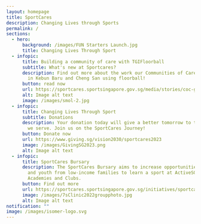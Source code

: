 ```yaml
---
layout: homepage
title: SportCares
description: Changing Lives through Sports
permalink: /
sections:
  - hero:
      background: /images/FUN Starters Launch.jpg
      title: Changing Lives Through Sport
  - infopic:
      title: Building a community of care with TGIFloorball
      subtitle: What's new at Sportcares?
      description: Find out more about the work our Communities of Care Grantee does
        in Kebun Baru and Cheng San using floorball!
      button: read now
      url: https://sportcares.sportsingapore.gov.sg/media/stories/coc-grant-tgifloorball/
      alt: Image alt text
      image: /images/smol-2.jpg
  - infopic:
      title: Changing Lives Through Sport
      subtitle: Donations
      description: Your donation today will give a better tomorrow to the communities
        we serve. Join us on the SportCares Journey!
      button: Donate now
      url: https://www.giving.sg/vision2030/sportcares2023
      image: /images/GivingSG2023.png
      alt: Image alt text
  - infopic:
      title: SportCares Bursary
      description: The SportCares Bursary aims to increase opportunities for children
        and youth from low-income families to learn a sport at ActiveSG
        Academies and Clubs.
      button: Find out more
      url: https://sportcares.sportsingapore.gov.sg/initiatives/sportcaresbursary
      image: /images/7sClinic2022groupphoto.jpg
      alt: Image alt text
notification: ""
image: /images/isomer-logo.svg
---
```


